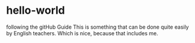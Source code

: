 # hello-world
following the gitHub Guide
This is something that can be done quite easily by English teachers. Which is nice, because that includes me.
